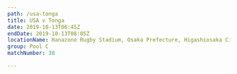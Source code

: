 ```yaml
---
path: /usa-tonga
title: USA v Tonga
date: 2019-10-13T06:45Z
endDate: 2019-10-13T08:05Z
locationName: Hanazono Rugby Stadium, Osaka Prefecture, Higashiosaka City
group: Pool C
matchNumber: 38

---
```

